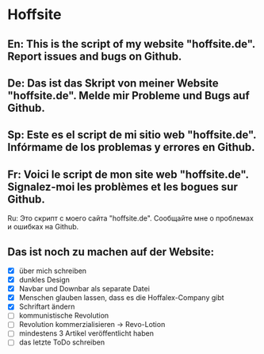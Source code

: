 # Hoffsite
En: This is the script of my website "hoffsite.de". Report issues and bugs on Github.
-
De: Das ist das Skript von meiner Website "hoffsite.de". Melde mir Probleme und Bugs auf Github.
-
Sp: Este es el script de mi sitio web "hoffsite.de". Infórmame de los problemas y errores en Github.
-
Fr: Voici le script de mon site web "hoffsite.de". Signalez-moi les problèmes et les bogues sur Github.
-
Ru: Это скрипт с моего сайта "hoffsite.de". Сообщайте мне о проблемах и ошибках на Github.

## Das ist noch zu machen auf der Website:
- [x] über mich schreiben
- [x] dunkles Design
- [x] Navbar und Downbar als separate Datei
- [x] Menschen glauben lassen, dass es die Hoffalex-Company gibt
- [x] Schriftart ändern
- [ ] kommunistische Revolution
- [ ] Revolution kommerzialisieren -> Revo-Lotion
- [ ] mindestens 3 Artikel veröffentlicht haben
- [ ] das letzte ToDo schreiben
